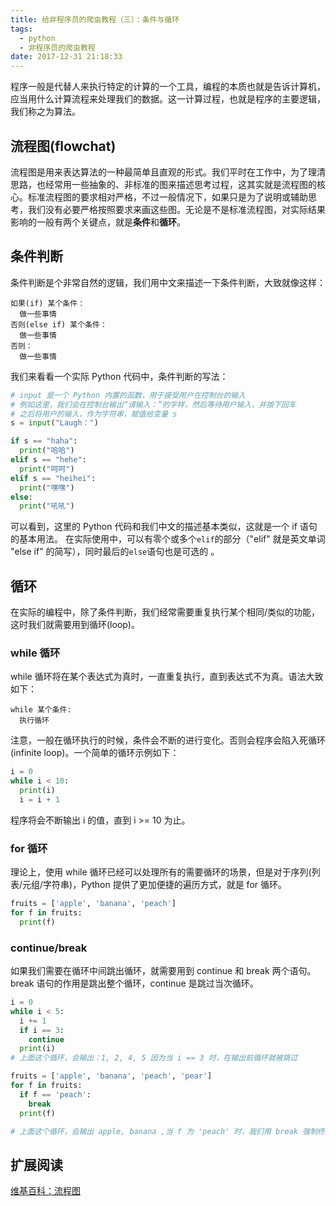 ```yaml
---
title: 给非程序员的爬虫教程（三）：条件与循环
tags:
  - python
  - 非程序员的爬虫教程
date: 2017-12-31 21:18:33
---
```


程序一般是代替人来执行特定的计算的一个工具，编程的本质也就是告诉计算机，应当用什么计算流程来处理我们的数据。这一计算过程，也就是程序的主要逻辑，我们称之为算法。
<!-- more -->

## 流程图(flowchat)
流程图是用来表达算法的一种最简单且直观的形式。我们平时在工作中，为了理清思路，也经常用一些抽象的、非标准的图来描述思考过程，这其实就是流程图的核心。标准流程图的要求相对严格，不过一般情况下，如果只是为了说明或辅助思考，我们没有必要严格按照要求来画这些图。无论是不是标准流程图，对实际结果影响的一般有两个关键点，就是**条件**和**循环**。

## 条件判断
条件判断是个非常自然的逻辑，我们用中文来描述一下条件判断，大致就像这样：
```
如果(if) 某个条件：
  做一些事情
否则(else if) 某个条件：
  做一些事情
否则：
  做一些事情
```

我们来看看一个实际 Python 代码中，条件判断的写法：
```python
# input 是一个 Python 内置的函数，用于接受用户在控制台的输入
# 例如这里，我们会在控制台输出“请输入：”的字样，然后等待用户输入，并按下回车
# 之后将用户的输入，作为字符串，赋值给变量 s
s = input("Laugh：")

if s == "haha":
  print("哈哈")
elif s == "hehe":
  print("呵呵")
elif s == "heihei":
  print("嘿嘿")
else:
  print("吼吼")
```
可以看到，这里的 Python 代码和我们中文的描述基本类似，这就是一个 if 语句的基本用法。
在实际使用中，可以有零个或多个`elif`的部分（"elif" 就是英文单词 "else if" 的简写），同时最后的`else`语句也是可选的 。

## 循环
在实际的编程中，除了条件判断，我们经常需要重复执行某个相同/类似的功能，这时我们就需要用到循环(loop)。
### while 循环
while 循环将在某个表达式为真时，一直重复执行，直到表达式不为真。语法大致如下：
```
while 某个条件:
  执行循环
```
注意，一般在循环执行的时候，条件会不断的进行变化。否则会程序会陷入死循环(infinite loop)。一个简单的循环示例如下：
```python
i = 0
while i < 10:
  print(i)
  i = i + 1
```
程序将会不断输出 i 的值，直到 i >= 10 为止。

### for 循环
理论上，使用 while 循环已经可以处理所有的需要循环的场景，但是对于序列(列表/元组/字符串)，Python 提供了更加便捷的遍历方式，就是 for 循环。
```python
fruits = ['apple', 'banana', 'peach']
for f in fruits:
  print(f)
```

### continue/break
如果我们需要在循环中间跳出循环，就需要用到 continue 和 break 两个语句。break 语句的作用是跳出整个循环，continue 是跳过当次循环。
```python
i = 0
while i < 5:
  i += 1
  if i == 3:
    continue
  print(i)
# 上面这个循环，会输出：1, 2, 4, 5 因为当 i == 3 时，在输出前循环就被跳过

fruits = ['apple', 'banana', 'peach', 'pear']
for f in fruits:
  if f == 'peach':
    break
  print(f)

# 上面这个循环，会输出 apple, banana ,当 f 为 'peach' 时，我们用 break 强制终止了循环
```

## 扩展阅读
[维基百科：流程图](https://en.wikipedia.org/wiki/Flowchart)
